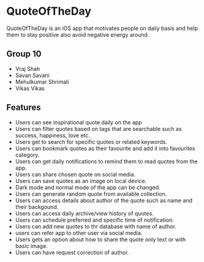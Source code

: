 # QuoteOfTheDay

QuoteOfTheDay is an iOS app that motivates people on daily basis and help them to stay positive
also avoid negative energy around.

## Group 10

- Vraj Shah
- Savan Savani
- Mehulkumar Shrimali
- Vikas Vikas

## Features

- Users can see inspirational quote daily on the app
- Users can filter quotes based on tags that are searchable such as success, happiness, love etc.
- Users get to search for specific quotes or related keywords.
- Users can bookmark quotes as their favourite and add it into favourites category.
- Users can get daily notifications to remind them to read quotes from the app.
- Users can share chosen quote on social media.
- Users can save quotes as an image on local device.
- Dark mode and normal mode of the app can be changed.
- Users can generate random quote from available collection.
- Users can access details about author of the quote such as name and their backgound.
- Users can access daily archive/view history of quotes.
- Users can schedule preferred and specific time of notification.
- Users can add new quotes to thr database with name of author.
- users can refer app to other user via social media.
- Users gets an option about how to share the quote only text or with basic image.
- Users can have request correction of author.
